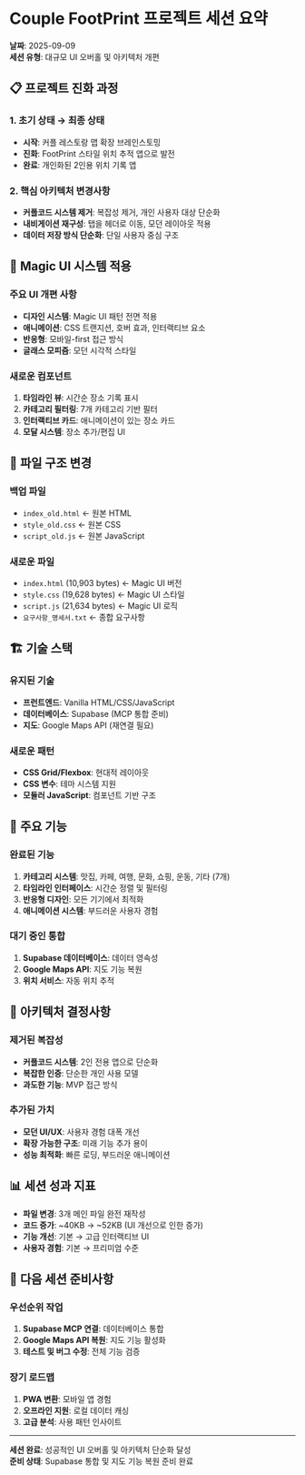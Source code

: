 # Couple FootPrint 프로젝트 세션 요약
**날짜**: 2025-09-09  
**세션 유형**: 대규모 UI 오버홀 및 아키텍처 개편

## 📋 프로젝트 진화 과정

### 1. 초기 상태 → 최종 상태
- **시작**: 커플 레스토랑 맵 확장 브레인스토밍
- **진화**: FootPrint 스타일 위치 추적 앱으로 발전
- **완료**: 개인화된 2인용 위치 기록 앱

### 2. 핵심 아키텍처 변경사항
- **커플코드 시스템 제거**: 복잡성 제거, 개인 사용자 대상 단순화
- **내비게이션 재구성**: 탭을 헤더로 이동, 모던 레이아웃 적용
- **데이터 저장 방식 단순화**: 단일 사용자 중심 구조

## 🎨 Magic UI 시스템 적용

### 주요 UI 개편 사항
- **디자인 시스템**: Magic UI 패턴 전면 적용
- **애니메이션**: CSS 트랜지션, 호버 효과, 인터랙티브 요소
- **반응형**: 모바일-first 접근 방식
- **글래스 모피즘**: 모던 시각적 스타일

### 새로운 컴포넌트
1. **타임라인 뷰**: 시간순 장소 기록 표시
2. **카테고리 필터링**: 7개 카테고리 기반 필터
3. **인터랙티브 카드**: 애니메이션이 있는 장소 카드
4. **모달 시스템**: 장소 추가/편집 UI

## 📁 파일 구조 변경

### 백업 파일
- `index_old.html` ← 원본 HTML
- `style_old.css` ← 원본 CSS  
- `script_old.js` ← 원본 JavaScript

### 새로운 파일
- `index.html` (10,903 bytes) ← Magic UI 버전
- `style.css` (19,628 bytes) ← Magic UI 스타일
- `script.js` (21,634 bytes) ← Magic UI 로직
- `요구사항_명세서.txt` ← 종합 요구사항

## 🏗️ 기술 스택

### 유지된 기술
- **프런트엔드**: Vanilla HTML/CSS/JavaScript
- **데이터베이스**: Supabase (MCP 통합 준비)
- **지도**: Google Maps API (재연결 필요)

### 새로운 패턴
- **CSS Grid/Flexbox**: 현대적 레이아웃
- **CSS 변수**: 테마 시스템 지원
- **모듈러 JavaScript**: 컴포넌트 기반 구조

## 🎯 주요 기능

### 완료된 기능
1. **카테고리 시스템**: 맛집, 카페, 여행, 문화, 쇼핑, 운동, 기타 (7개)
2. **타임라인 인터페이스**: 시간순 정렬 및 필터링
3. **반응형 디자인**: 모든 기기에서 최적화
4. **애니메이션 시스템**: 부드러운 사용자 경험

### 대기 중인 통합
1. **Supabase 데이터베이스**: 데이터 영속성
2. **Google Maps API**: 지도 기능 복원
3. **위치 서비스**: 자동 위치 추적

## 🔄 아키텍처 결정사항

### 제거된 복잡성
- **커플코드 시스템**: 2인 전용 앱으로 단순화
- **복잡한 인증**: 단순한 개인 사용 모델
- **과도한 기능**: MVP 접근 방식

### 추가된 가치
- **모던 UI/UX**: 사용자 경험 대폭 개선
- **확장 가능한 구조**: 미래 기능 추가 용이
- **성능 최적화**: 빠른 로딩, 부드러운 애니메이션

## 📊 세션 성과 지표

- **파일 변경**: 3개 메인 파일 완전 재작성
- **코드 증가**: ~40KB → ~52KB (UI 개선으로 인한 증가)
- **기능 개선**: 기본 → 고급 인터랙티브 UI
- **사용자 경험**: 기본 → 프리미엄 수준

## 🚀 다음 세션 준비사항

### 우선순위 작업
1. **Supabase MCP 연결**: 데이터베이스 통합
2. **Google Maps API 복원**: 지도 기능 활성화
3. **테스트 및 버그 수정**: 전체 기능 검증

### 장기 로드맵
1. **PWA 변환**: 모바일 앱 경험
2. **오프라인 지원**: 로컬 데이터 캐싱
3. **고급 분석**: 사용 패턴 인사이트

---

**세션 완료**: 성공적인 UI 오버홀 및 아키텍처 단순화 달성  
**준비 상태**: Supabase 통합 및 지도 기능 복원 준비 완료